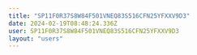 ```yaml
---
title: "SP11F0R37S8W84F501VNEQ83S516CFN25YFXXV9D3"
date: 2024-02-19T08:48:24.336Z
user: SP11F0R37S8W84F501VNEQ83S516CFN25YFXXV9D3
layout: "users"
---
```

    